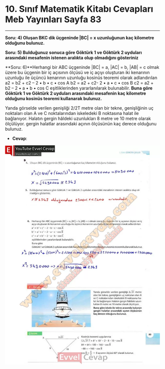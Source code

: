 # 10. Sınıf Matematik Kitabı Cevapları Meb Yayınları Sayfa 83

---

**Soru: 4) Oluşan BKC dik üçgeninde |BC| = x uzunluğunun kaç kilometre olduğunu bulunuz.**

**Soru: 5) Bulduğunuz sonuca göre Göktürk 1 ve Göktürk 2 uyduları arasındaki mesafenin istenen aralıkta olup olmadığını gösteriniz**

**Soru: 6)**Herhangi bir ABC üçgeninde |BC| = a, |AC| = b, |AB| = c olmak üzere bu üçgenin bir iç açısının ölçüsü ve iç açıyı oluşturan iki kenarının uzunluğu ile üçüncü kenarının uzunluğu kosinüs teoremi olarak adlandırılan a2 = b2 + c2 – 2 • b • c • cos A b2 = a2 + c2- 2 • a • c • cos B c2 = a2 + b2 – 2 • a • b • cos C eşitliklerinden yararlanılarak bulunabilir. **Buna göre Göktürk 1 ve Göktürk 2 uyduları arasındaki mesafenin kaç kilometre olduğunu kosinüs teoremi kullanarak bulunuz.**

Yanda görselde verilen genişliği 2/2T metre olan bir tekne, genişliğinin uç noktaları olan A ve C noktalarından iskeledeki B noktasına halat ile bağlanıyor. Halatın gergin hâldeki uzunlukları 8 metre ve 10 metre olarak ölçülüyor. gergin halatlar arasındaki açının ölçüsünün kaç derece olduğunu bulunuz.

-   **Cevap**:

![Image 1](./image_1.webp)